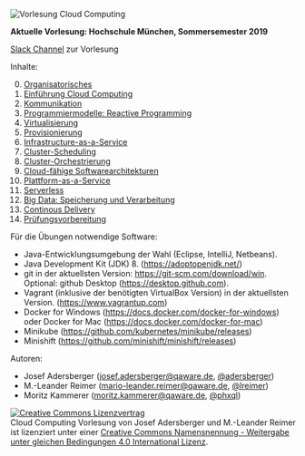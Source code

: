 ![Vorlesung Cloud Computing](https://github.com/qaware/cloudcomputing/blob/master/vl-cc-logo.jpg "Vorlesung Cloud Computing")

__Aktuelle Vorlesung: Hochschule München, Sommersemester 2019__

[Slack Channel](https://join.slack.com/t/vlcloudcomput-9mb8973/shared_invite/enQtNjMwMTQwNTY5NzE5LWFjYmNiMWEwZTcxZjUwYTVlZGVkOWMzMWVkNWU2NGYxNDAzM2RlMmRjODI5YzFjMjkzMzRlYzk0ZTdkNzc4ZWM) zur Vorlesung

Inhalte:

0. [Organisatorisches](00-einfuehrung/Orga.pdf)
1. [Einführung Cloud Computing](00-einfuehrung)
2. [Kommunikation](01-kommunikation)
3. [Programmiermodelle: Reactive Programming](02-programmiermodelle)
4. [Virtualisierung](03-virtualisierung)
5. [Provisionierung](04-provisionierung)
6. [Infrastructure-as-a-Service](05-iaas)
7. [Cluster-Scheduling](06-cluster-scheduling)
8. [Cluster-Orchestrierung](07-orchestrierung)
9. [Cloud-fähige Softwarearchitekturen](08-cloud-architektur)
10. [Plattform-as-a-Service](09-paas)
11. [Serverless](10-serverless)
12. [Big Data: Speicherung und Verarbeitung](11-big-data)
13. [Continous Delivery](12-cd)
14. [Prüfungsvorbereitung](13-zusammenfassung)

Für die Übungen notwendige Software:

* Java-Entwicklungsumgebung der Wahl (Eclipse, IntelliJ, Netbeans).
* Java Development Kit (JDK) 8. (https://adoptopenjdk.net/)
* git in der aktuellsten Version: https://git-scm.com/download/win. Optional: github Desktop (https://desktop.github.com).
* Vagrant (inklusive der benötigten VirtualBox Version) in der aktuellsten Version. (https://www.vagrantup.com)
* Docker for Windows (https://docs.docker.com/docker-for-windows) oder Docker for Mac (https://docs.docker.com/docker-for-mac)
* Minikube (https://github.com/kubernetes/minikube/releases)
* Minishift (https://github.com/minishift/minishift/releases)

Autoren:

* Josef Adersberger (josef.adersberger@qaware.de, [@adersberger](https://twitter.com/adersberger))
* M.-Leander Reimer (mario-leander.reimer@qaware.de, [@lreimer](https://twitter.com/LeanderReimer))
* Moritz Kammerer (moritz.kammerer@qaware.de, [@phxql](https://github.com/phxql))

<a rel="license" href="http://creativecommons.org/licenses/by-sa/4.0/"><img alt="Creative Commons Lizenzvertrag" style="border-width:0" src="https://i.creativecommons.org/l/by-sa/4.0/88x31.png" /></a><br /><span xmlns:dct="http://purl.org/dc/terms/" href="http://purl.org/dc/dcmitype/Text" property="dct:title" rel="dct:type">Cloud Computing Vorlesung</span> von <span xmlns:cc="http://creativecommons.org/ns#" property="cc:attributionName">Josef Adersberger</span> und <span xmlns:cc="http://creativecommons.org/ns#" property="cc:attributionName">M.-Leander Reimer</span> ist lizenziert unter einer <a rel="license" href="http://creativecommons.org/licenses/by-sa/4.0/">Creative Commons Namensnennung - Weitergabe unter gleichen Bedingungen 4.0 International Lizenz</a>.
